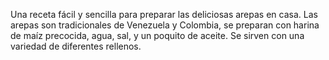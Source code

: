 Una receta fácil y sencilla para preparar las deliciosas arepas en casa. Las arepas son tradicionales de Venezuela y Colombia, se preparan con harina de maíz precocida, agua, sal, y un poquito de aceite. Se sirven con una variedad de diferentes rellenos.